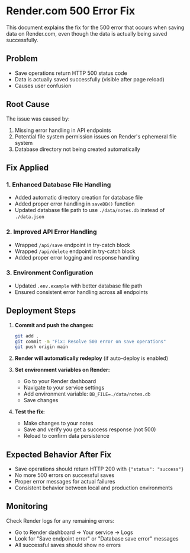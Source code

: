 # Render.com 500 Error Fix

This document explains the fix for the 500 error that occurs when saving data on Render.com, even though the data is actually being saved successfully.

## Problem
- Save operations return HTTP 500 status code
- Data is actually saved successfully (visible after page reload)
- Causes user confusion

## Root Cause
The issue was caused by:
1. Missing error handling in API endpoints
2. Potential file system permission issues on Render's ephemeral file system
3. Database directory not being created automatically

## Fix Applied

### 1. Enhanced Database File Handling
- Added automatic directory creation for database file
- Added proper error handling in `saveDB()` function
- Updated database file path to use `./data/notes.db` instead of `./data.json`

### 2. Improved API Error Handling
- Wrapped `/api/save` endpoint in try-catch block
- Wrapped `/api/delete` endpoint in try-catch block
- Added proper error logging and response handling

### 3. Environment Configuration
- Updated `.env.example` with better database file path
- Ensured consistent error handling across all endpoints

## Deployment Steps

1. **Commit and push the changes:**
   ```bash
   git add .
   git commit -m "Fix: Resolve 500 error on save operations"
   git push origin main
   ```

2. **Render will automatically redeploy** (if auto-deploy is enabled)

3. **Set environment variables on Render:**
   - Go to your Render dashboard
   - Navigate to your service settings
   - Add environment variable: `DB_FILE=./data/notes.db`
   - Save changes

4. **Test the fix:**
   - Make changes to your notes
   - Save and verify you get a success response (not 500)
   - Reload to confirm data persistence

## Expected Behavior After Fix
- Save operations should return HTTP 200 with `{"status": "success"}`
- No more 500 errors on successful saves
- Proper error messages for actual failures
- Consistent behavior between local and production environments

## Monitoring
Check Render logs for any remaining errors:
- Go to Render dashboard → Your service → Logs
- Look for "Save endpoint error" or "Database save error" messages
- All successful saves should show no errors